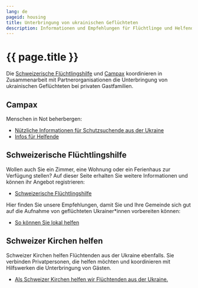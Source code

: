 ```yaml
---
lang: de
pageid: housing
title: Unterbringung von ukrainischen Geflüchteten
description: Informationen und Empfehlungen für Flüchtlinge und Helfende
---
```

# {{ page.title }}


Die [Schweizerische Flüchtlingshilfe](https://www.fluechtlingshilfe.ch/aktiv-werden/fuer-ukrainische-gefluechtete) und [Campax](https://campax.org)
koordinieren in Zusammenarbeit mit Partnerorganisationen die Unterbringung von ukrainischen Geflüchteten bei privaten Gastfamilien. 


## Campax
Menschen in Not beherbergen:

- [Nützliche Informationen für Schutzsuchende aus der Ukraine](https://campax.org/infos-fuer-ukraine-fluechtende/)
- [Infos für Helfende](https://campax.org/standwithukraine-infos-fur-helfende/)


## Schweizerische Flüchtlingshilfe
Wollen auch Sie ein Zimmer, eine Wohnung oder ein Ferienhaus zur Verfügung stellen? Auf dieser Seite erhalten Sie weitere Informationen und können ihr Angebot registrieren:

- [Schweizerische Flüchtlingshilfe](https://www.fluechtlingshilfe.ch/aktiv-werden/fuer-ukrainische-gefluechtete)

Hier finden Sie unsere Empfehlungen, damit Sie und Ihre Gemeinde sich gut auf die Aufnahme von geflüchteten Ukrainer*innen vorbereiten können:

- [So können Sie lokal helfen](https://www.fluechtlingshilfe.ch/aktiv-werden/fuer-ukrainische-gefluechtete/so-koennen-sie-lokal-helfen)


## Schweizer Kirchen helfen
Schweizer Kirchen helfen Flüchtenden aus der Ukraine ebenfalls.
Sie verbinden Privatpersonen, die helfen möchten und koordinieren mit Hilfswerken die Unterbringung von Gästen.

- [Als Schweizer Kirchen helfen wir Flüchtenden aus der Ukraine.](https://kirchen-helfen.ch)
